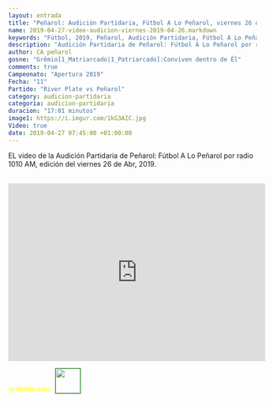 ```yaml
---
layout: entrada
title: "Peñarol: Audición Partidaria, Fútbol A Lo Peñarol, viernes 26 de abril, 2019-04-26"
name: 2019-04-27-video-audicion-viernes-2019-04-26.markdown
keywords: "Fútbol, 2019, Peñarol, Audición Partidaria, Fútbol A Lo Peñarol, Video"
description: "Audición Partidaria de Peñarol: Fútbol A Lo Peñarol por radio 1010 AM, edición del viernes 26 de Abr 2019"
author: CA peñarol
gosne: "Grêmio[1_Matriarcado|1_Patriarcado]:Conviven dentro de Êl"
comments: true
Campeonato: "Apertura 2019"
Fecha: "11"
Partido: "River Plate vs Peñarol"
category: audicion-partidaria
categoria: audicion-partidaria
duracion: "17:01 minutos"
image1: https://i.imgur.com/1kG3AIC.jpg
Video: true
date: 2019-04-27 07:45:00 +01:00:00
---
```

<!---
Campeonato: <span>{{ page.Campeonato }}</span><br>
Fecha: <span>{{ page.Fecha }}</span><br>
Encuentro: <span>{{ page.Partido }}</span><br>-->

EL video de la Audición Partidaria de Peñarol: Fútbol A Lo Peñarol por radio 1010 AM, edición del viernes 26 de Abr, 2019.

<br>

<iframe width="521" height="360" src="https://www.youtube.com/embed/0rTjyXAzEbw" frameborder="0" allow="accelerometer; autoplay; encrypted-media; gyroscope; picture-in-picture" allowfullscreen></iframe>

<span style="color:yellow;">grabado con</span> <a href="http://ffmpeg.org"><img src="{{ site.url }}/images/ffmpeg.png" width="50px" style="border:1px solid green;vertical-align: sub;margin-left:7px;"></a>
